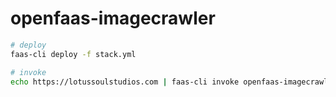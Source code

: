 # openfaas-imagecrawler

```bash
# deploy
faas-cli deploy -f stack.yml

# invoke
echo https://lotussoulstudios.com | faas-cli invoke openfaas-imagecrawler
```